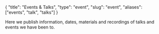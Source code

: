 {
    "title": "Events & Talks",
    "type": "event",
    "slug": "event",
    "aliases": ["events", "talk", "talks"]
}

Here we publish information, dates, materials and recordings of talks and events we have been to.
